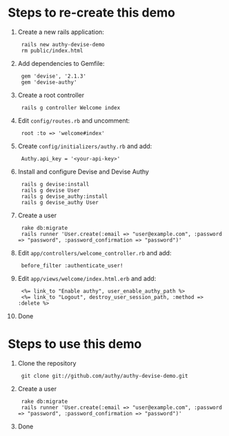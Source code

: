 # Steps to re-create this demo

1. Create a new rails application:  

        rails new authy-devise-demo
        rm public/index.html

2. Add dependencies to Gemfile:

        gem 'devise', '2.1.3'
        gem 'devise-authy'

3. Create a root controller

        rails g controller Welcome index

4. Edit `config/routes.rb` and uncomment:

        root :to => 'welcome#index'

5. Create `config/initializers/authy.rb` and add:

        Authy.api_key = '<your-api-key>'

6. Install and configure Devise and Devise Authy

        rails g devise:install
        rails g devise User
        rails g devise_authy:install
        rails g devise_authy User

7. Create a user

	    rake db:migrate
		rails runner 'User.create(:email => "user@example.com", :password => "password", :password_confirmation => "password")'


8. Edit `app/controllers/welcome_controller.rb` and add:

	    before_filter :authenticate_user!


9. Edit `app/views/welcome/index.html.erb` and add:

	    <%= link_to "Enable authy", user_enable_authy_path %>
	    <%= link_to "Logout", destroy_user_session_path, :method => :delete %>


10. Done 


# Steps to use this demo

1. Clone the repository

		git clone git://github.com/authy/authy-devise-demo.git

2. Create a user

	    rake db:migrate
		rails runner 'User.create(:email => "user@example.com", :password => "password", :password_confirmation => "password")'

3. Done

